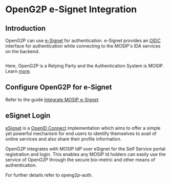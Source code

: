 # OpenG2P e-Signet Integration

## Introduction

OpenG2P can use [e-Signet](https://docs.esignet.io/) for authentication. e-Signet provides an [OIDC](https://openid.net/connect/) interface for authentication while connecting to the MOSIP's IDA services on the backend.

<figure><img src="https://1786418539-files.gitbook.io/~/files/v0/b/gitbook-x-prod.appspot.com/o/spaces%2FylzvZHp30DQ3rNCClELV%2Fuploads%2FGn34BnmmusJbJFjSYOAk%2FIdP%20Diagrams-Page-3.png?alt=media&#x26;token=21de4b84-f1d2-4254-a30d-9ca8a40534c8" alt=""><figcaption></figcaption></figure>

Here, OpenG2P is a Relying Party and the Authentication System is MOSIP. Learn [more](https://docs.esignet.io/integration-guides/authentication-system-integration).

## Configure OpenG2P for e-Signet

Refer to the guide [Integrate MOSIP e-Signet](../../guides/user-guides/integrate-mosip-e-signet.md).

## eSignet Login

[eSignet](https://docs.esignet.io) is a [OpenID Connect](https://openid.net/connect/) implementation which aims to offer a simple yet powerful mechanism for end users to identify themselves to avail of online services and also share their profile information.

OpenG2P integrates with MOSIP IdP over eSignet for the Self Service portal registration and login. This enables any MOSIP Id holders can easily use the service of OpenG2P through the secure bio-metric and other means of authentication.

For further details refer to openg2p-auth.


